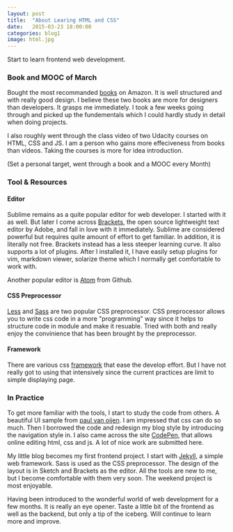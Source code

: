 ```yaml
---
layout: post
title:  "About Learing HTML and CSS"
date:   2015-03-23 18:00:00
categories: blog1
image: html.jpg
---
```


Start to learn frontend web development. 

### Book and MOOC of March

Bought the most recommanded [books](http://www.amazon.com/HTML-CSS-Design-Build-Websites/dp/1118008189) on Amazon. It is well structured and with really good design. I believe these two books are more for designers than developers. It grasps me immediately. I took a few weeks going through and picked up the fundementals which I could hardly study in detail when doing projects. 

I also roughly went through the class video of two Udacity courses on HTML, CSS and JS. I am a person who gains more effeciveness from books than videos. Taking the courses is more for idea introduction.

(Set a personal target, went through a book and a MOOC every Month)

### Tool & Resources

#### Editor

Sublime remains as a quite popular editor for web developer. I started with it as well. But later I come across [Brackets](http://brackets.io/), the open source lightweight text editor by Adobe, and fall in love with it immediately. Sublime are considered powerful but requires quite amount of effort to get familiar. In addition, it is literally not free. Brackets instead has a less steeper learning curve. It also supports a lot of plugins. After I installed it, I have easily setup plugins for vim, markdown viewer, solarize theme which I normally get comfortable to work with. 

Another popular editor is [Atom](https://atom.io/) from Github.

#### CSS Preprocessor

[Less](http://lesscss.org/) and [Sass](http://sass-lang.com/) are two popular CSS preprocessor. CSS preprocessor allows you to write css code in a more "programming" way since it helps to structure code in module and make it resuable. Tried with both and really enjoy the convinience that has been brought by the preprocessor. 

#### Framework

There are various css [framework](http://usablica.github.io/front-end-frameworks/compare.html) that ease the develop effort. But I have not really got to using that intensively since the current practices are limit to simple displaying page. 

### In Practice

To get more familiar with the tools, I start to study the code from others. A beautiful UI sample from [paul van oijen](http://paulvanoijen.com/index.php). I am impressed that css can do so much. Then I borrowed the code and redesign my blog style by introducing the navigation style in. I also came across the site [CodePen](http://codepen.io/), that allows online editing html, css and js. A lot of nice work are submitted here. 

My little blog becomes my first frontend project. I start with [Jekyll](http://jekyllrb.com/), a simple web framework. Sass is used as the CSS preprocessor. The design of the layout is in Sketch and Brackets as the editor. All the tools are new to me, but I become comfortable with them very soon. The weekend project is most enjoyable.

Having been introduced to the wonderful world of web development for a few months. It is really an eye opener. Taste a little bit of the frontend as well as the backend, but only a tip of the iceberg. Will continue to learn more and improve.  